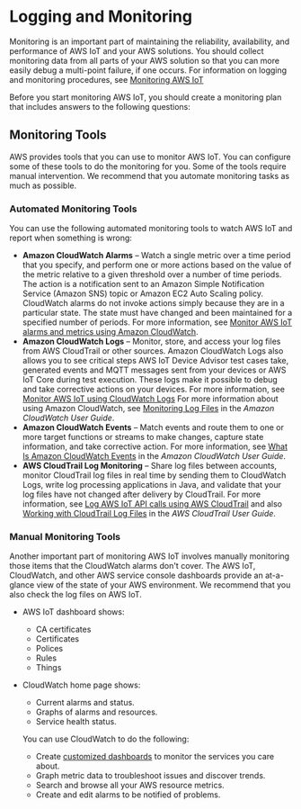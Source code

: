 # Logging and Monitoring<a name="security-logging"></a>

Monitoring is an important part of maintaining the reliability, availability, and performance of AWS IoT and your AWS solutions\. You should collect monitoring data from all parts of your AWS solution so that you can more easily debug a multi\-point failure, if one occurs\. For information on logging and monitoring procedures, see [Monitoring AWS IoT](monitoring_overview.md)

Before you start monitoring AWS IoT, you should create a monitoring plan that includes answers to the following questions:

## Monitoring Tools<a name="monitoring_automated_manual"></a>

AWS provides tools that you can use to monitor AWS IoT\. You can configure some of these tools to do the monitoring for you\. Some of the tools require manual intervention\. We recommend that you automate monitoring tasks as much as possible\.

### Automated Monitoring Tools<a name="monitoring_automated_tools"></a>

You can use the following automated monitoring tools to watch AWS IoT and report when something is wrong:
+ **Amazon CloudWatch Alarms** – Watch a single metric over a time period that you specify, and perform one or more actions based on the value of the metric relative to a given threshold over a number of time periods\. The action is a notification sent to an Amazon Simple Notification Service \(Amazon SNS\) topic or Amazon EC2 Auto Scaling policy\. CloudWatch alarms do not invoke actions simply because they are in a particular state\. The state must have changed and been maintained for a specified number of periods\. For more information, see [Monitor AWS IoT alarms and metrics using Amazon CloudWatch](monitoring-cloudwatch.md)\.
+ **Amazon CloudWatch Logs** – Monitor, store, and access your log files from AWS CloudTrail or other sources\. Amazon CloudWatch Logs also allows you to see critical steps AWS IoT Device Advisor test cases take, generated events and MQTT messages sent from your devices or AWS IoT Core during test execution\. These logs make it possible to debug and take corrective actions on your devices\. For more information, see [Monitor AWS IoT using CloudWatch Logs](cloud-watch-logs.md) For more information about using Amazon CloudWatch, see [Monitoring Log Files](https://docs.aws.amazon.com/AmazonCloudWatch/latest/DeveloperGuide/WhatIsCloudWatchLogs.html) in the *Amazon CloudWatch User Guide*\.
+ **Amazon CloudWatch Events** – Match events and route them to one or more target functions or streams to make changes, capture state information, and take corrective action\. For more information, see [What Is Amazon CloudWatch Events](https://docs.aws.amazon.com/AmazonCloudWatch/latest/DeveloperGuide/WhatIsCloudWatchEvents.html) in the *Amazon CloudWatch User Guide*\.
+ **AWS CloudTrail Log Monitoring** – Share log files between accounts, monitor CloudTrail log files in real time by sending them to CloudWatch Logs, write log processing applications in Java, and validate that your log files have not changed after delivery by CloudTrail\. For more information, see [Log AWS IoT API calls using AWS CloudTrail](iot-using-cloudtrail.md) and also [Working with CloudTrail Log Files](https://docs.aws.amazon.com/awscloudtrail/latest/userguide/cloudtrail-working-with-log-files.html) in the *AWS CloudTrail User Guide*\. 

### Manual Monitoring Tools<a name="monitoring_manual_tools"></a>

Another important part of monitoring AWS IoT involves manually monitoring those items that the CloudWatch alarms don't cover\. The AWS IoT, CloudWatch, and other AWS service console dashboards provide an at\-a\-glance view of the state of your AWS environment\. We recommend that you also check the log files on AWS IoT\.
+ AWS IoT dashboard shows:
  + CA certificates
  + Certificates
  + Polices
  + Rules
  + Things
+ CloudWatch home page shows:
  + Current alarms and status\.
  + Graphs of alarms and resources\.
  + Service health status\.

  You can use CloudWatch to do the following: 
  + Create [customized dashboards](https://docs.aws.amazon.com/AmazonCloudWatch/latest/DeveloperGuide/CloudWatch_Dashboards.html) to monitor the services you care about\.
  + Graph metric data to troubleshoot issues and discover trends\.
  + Search and browse all your AWS resource metrics\.
  + Create and edit alarms to be notified of problems\.